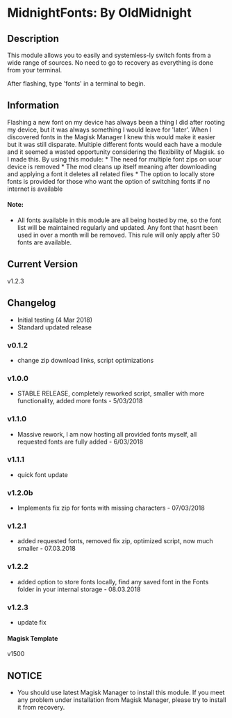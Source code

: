 
# MidnightFonts: By OldMidnight

## Description
This module allows you to easily and systemless-ly switch fonts from a wide range of sources. No need to go to recovery as everything is done from your terminal. 

After flashing, type 'fonts' in a terminal to begin.

## Information
Flashing a new font on my device has always been a thing I did after rooting my device, but it was always something I would leave for 'later'. When I discovered fonts in the Magisk Manager I knew this would make it easier but it was still disparate. Multiple different fonts would each have a module and it seemed a wasted opportunity considering the flexibility of Magisk. so I made this. 
By using this module:
	* The need for multiple font zips on uour device is removed
	* The mod cleans up itself meaning after downloading and applying a font it deletes all related files
	* The option to locally store fonts is provided for those who want the option of switching fonts if no internet is available

#### Note:
* All fonts available in this module are all being hosted by me, so the font list will be maintained regularly and updated. Any font that hasnt been used in over a month will be removed. This rule will only apply after 50 fonts are available.

## Current Version
v1.2.3

## Changelog

* Initial testing (4 Mar 2018)
* Standard updated release
### v0.1.2
* change zip download links, script optimizations
### v1.0.0
* STABLE RELEASE, completely reworked script, smaller with more functionality, added more fonts - 5/03/2018
### v1.1.0
* Massive rework, I am now hosting all provided fonts myself, all requested fonts are fully added - 6/03/2018
### v1.1.1
* quick font update
### v1.2.0b
* Implements fix zip for fonts with missing characters - 07/03/2018
### v1.2.1
* added requested fonts, removed fix zip, optimized script, now much smaller - 07.03.2018
### v1.2.2
* added option to store fonts locally, find any saved font in the Fonts folder in your internal storage - 08.03.2018
### v1.2.3
* update fix

#### Magisk Template
v1500

## NOTICE
* You should use latest Magisk Manager to install this module. If you meet any problem under installation from Magisk Manager, please try to install it from recovery.
